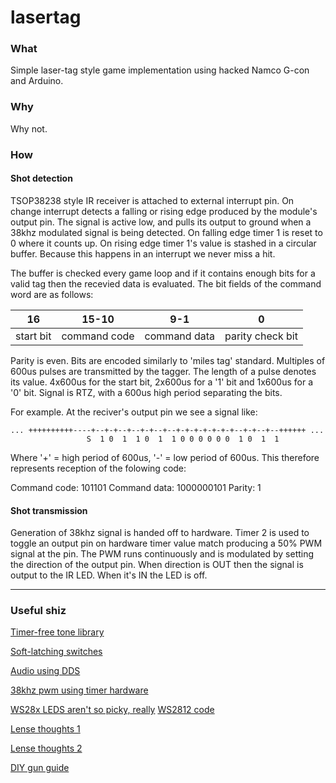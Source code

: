 # lasertag

### What
Simple laser-tag style game implementation using hacked Namco G-con and Arduino.

### Why
Why not.

### How

#### Shot detection
TSOP38238 style IR receiver is attached to external interrupt pin. On change interrupt detects a falling or rising edge produced by the module's output pin. The signal is active low, and pulls its output to ground when a 38khz modulated signal is being detected. On falling edge timer 1 is reset to 0 where it counts up. On rising edge timer 1's value is stashed in a circular buffer. Because this happens in an interrupt we never miss a hit.

The buffer is checked every game loop and if it contains enough bits for a valid tag then the recevied data is evaluated. The bit fields of the command word are as follows:

| 16 |  15-10 | 9-1 | 0 |
|----|--------|-----|---|
| start bit | command code | command data | parity check bit |

Parity is even. Bits are encoded similarly to 'miles tag' standard. Multiples of 600us pulses are transmitted by the tagger. The length of a pulse denotes its value. 4x600us for the start bit, 2x600us for a '1' bit and 1x600us for a '0' bit. Signal is RTZ, with a 600us high period separating the bits.

For example. At the reciver's output pin we see a signal like:

```
... ++++++++++----+--+-+--+--+-+--+--+-+-+-+-+-+-+--+-+--+--++++++ ...
                 S  1 0  1  1 0  1  1 0 0 0 0 0 0  1 0  1  1
```

Where '+' = high period of 600us, '-' = low period of 600us. This therefore represents reception of the folowing code:

Command code: 101101
Command data: 1000000101
Parity: 1

#### Shot transmission

Generation of 38khz signal is handed off to hardware. Timer 2 is used to toggle an output pin on hardware timer value match producing a 50% PWM signal at the pin. The PWM runs continuously and is modulated by setting the direction of the output pin. When direction is OUT then the signal is output to the IR LED. When it's IN the LED is off. 

---

### Useful shiz

[Timer-free tone library](https://bitbucket.org/teckel12/arduino-timer-free-tone/wiki/Home#!example)

[Soft-latching switches](https://www.youtube.com/watch?v=7D9L9oS4AJM)

[Audio using DDS](https://hackaday.com/2016/02/12/embed-with-elliot-audio-playback-with-direct-digital-synthesis/)

[38khz pwm using timer hardware](https://forum.arduino.cc/index.php?topic=102430.msg773556#msg773556)

[WS28x LEDS aren't so picky, really](https://wp.josh.com/2014/05/13/ws2812-neopixels-are-not-so-finicky-once-you-get-to-know-them/)
[WS2812 code](https://github.com/bigjosh/SimpleNeoPixelDemo)


[Lense thoughts 1](http://webcache.googleusercontent.com/search?q=cache:d14Z821idtkJ:www.lasertagparts.com/mtoptics.htm+&cd=1&hl=en&ct=clnk&gl=uk)

[Lense thoughts 2](http://webcache.googleusercontent.com/search?q=cache:e1SMQ_9_ErMJ:alumnus.caltech.edu/~leif/infratag/lens_choice.html+&cd=3&hl=en&ct=clnk&gl=uk)

[DIY gun guide](http://www.lasertag.co.uk/PDF_files/sgconst.pdf)
